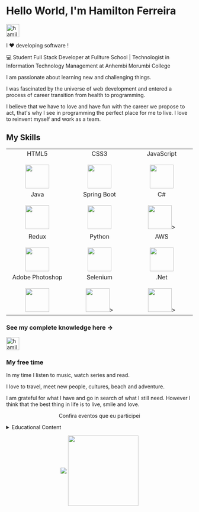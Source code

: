 # Hello World, I'm Hamilton Ferreira

<p>
  <a href="https://www.linkedin.com/in/hamilton-ferreira/" target="_blank">
    <img align="center" src="https://cdn.jsdelivr.net/npm/simple-icons@3.0.1/icons/linkedin.svg" alt="hamiltonferreira" height="35" width="35" />
  </a>
<p>



I ❤️ developing software !

:computer: Student Full Stack Developer at Fullture School | Technologist in Information Technology Management at Anhembi Morumbi College  

I am passionate about learning new and challenging things. 

I was fascinated by the universe of web development and entered a process of career transition from health to programming. 

I believe that we have to love and have fun with the career we propose to act, that's why I see in programming the perfect place for me to live. I love to reinvent myself and work as a team.


## My Skills

<table>
  <tbody>
    <tr valign="top">
      <td width="25%" align="center">
        <span>HTML5</span><br><br>
        <img height="64px" src="https://cdn.svgporn.com/logos/html-5.svg">
      </td>     
     <td width="25%" align="center">
        <span>CSS3</span><br><br>
        <img height="64px" src="https://cdn.svgporn.com/logos/css-3.svg">
      </td>
      <td width="25%" align="center">
        <span>JavaScript</span><br><br>
        <img height="64px" src="https://cdn.svgporn.com/logos/javascript.svg">
      </td>
    </tr>   
    <tr valign="top">
       <td width="25%" align="center">
        <span>Java</span><br><br>
        <img height="64px" src="https://cdn.svgporn.com/logos/java.svg">
      </td>  
      <td width="25%" align="center">
        <span>Spring Boot</span><br><br>
        <img height="64px" src="https://cdn.svgporn.com/logos/spring.svg">
      </td>      
      <td width="25%" align="center">
        <span>C#</span><br><br>
        <img height="64px" <img src="https://img.icons8.com/color/48/000000/c-sharp-logo.png"/>>
      </td>
    </tr>    
    <tr valign="top">
       <td width="25%" align="center">
        <span>Redux</span><br><br>
        <img height="64px" src="https://cdn.svgporn.com/logos/redux.svg">
      </td>  
      <td width="25%" align="center">
        <span>Python</span><br><br>
        <img height="64px" src="https://cdn.svgporn.com/logos/python.svg">
      </td>  
       <td width="25%" align="center">
        <span>AWS</span><br><br>
        <img height="64px" src="https://cdn.svgporn.com/logos/aws.svg">
      </td>
     </tr>      
     <tr valign="top">
      <td width="25%" align="center">
        <span>Adobe Photoshop</span><br><br>
        <img height="64px"src="https://img.icons8.com/fluent/48/000000/adobe-photoshop.png">
      </td>
       <td width="25%" align="center">
        <span>Selenium</span><br><br>
        <img height="64px"src=<img src="https://img.icons8.com/fluency/48/000000/selenium-test-automation.png"/>>
      </td>
         </td>
       <td width="25%" align="center">
        <span>.Net</span><br><br>
        <img height="64px"src=<img src="https://upload.wikimedia.org/wikipedia/commons/thumb/e/ee/.NET_Core_Logo.svg/2048px-.NET_Core_Logo.svg.png"/>>
      </td>
    </tr>
  </tbody>
</table>

### See my complete knowledge here -> 
  <a href="https://www.linkedin.com/in/hamilton-ferreira/" target="_blank">
    <img align="center" src="https://cdn.jsdelivr.net/npm/simple-icons@3.0.1/icons/linkedin.svg" alt="hamiltonferreira" height="35" width="35" />
  </a>
 
 
 ### My free time
 
In my time I listen to music, watch series and read.

 I love to travel, meet new people, cultures, beach and adventure.

I am grateful for what I have and go in search of what I still need. However I think that the best thing in life is to live, smile and love.

<p align="center">
  Confira eventos que eu participei
</p>

<details>
<summary>Educational Content</summary>
  
  
  | Title | Type | Role | Avenue | Date
  | :---: | :---: | :---: | :---:| :--------:|
  | Java Developer | Bootcamp | Student | Digital Inovation one|2021-05 
  | Code Anywhere | Bootcamp | Student | Digital Inovation one|2021-05   
</details>

<p width="50%" align="center">
  <img  align="center"  src="https://github-readme-stats.vercel.app/api?username=dev-hamilton&show_icons=true&theme=dracula">
  <img align="center" height="190px" src="https://github-readme-stats.anuraghazra1.vercel.app/api/top-langs/?username=dev-hamilton&layout=compact&theme=dracula"/>
</p>
